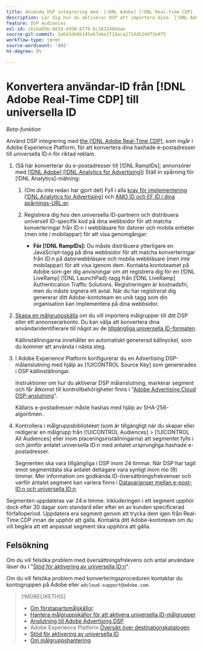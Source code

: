 ```yaml
---
title: Använda DSP integrering med  [!DNL Adobe] [!DNL Real-time CDP]
description: Lär dig hur du aktiverar DSP att importera dina  [!DNL Adobe] [!DNL Real-time CDP] förstapartssegment.
feature: DSP Audiences
exl-id: cb1da95b-0d19-4450-8770-6c383248ddae
source-git-commit: 3a641db6b145e67e6e1f1daca271dd524973e075
workflow-type: tm+mt
source-wordcount: '492'
ht-degree: 0%

---
```


# Konvertera användar-ID från [!DNL Adobe Real-Time CDP] till universella ID

*Beta-funktion*

Använd DSP integrering med [the [!DNL Adobe Real-Time CDP]](https://experienceleague.adobe.com/docs/experience-platform/rtcdp/overview.html?lang=sv-SE), som ingår i Adobe Experience Platform, för att konvertera dina hashade e-postadresser till universella ID:n för riktad reklam.

1. (Så här konverterar du e-postadresser till [!DNL RampIDs]<!-- or [!DNL ID5] IDs -->; annonsörer med [[!DNL Adobe] [!DNL Analytics for Advertising]](/help/integrations/analytics/overview.md)) Ställ in spårning för [!DNL Analytics]-mätning:

   1. (Om du inte redan har gjort det) Fyll i alla [krav för implementering [!DNL Analytics for Advertising]](/help/integrations/analytics/prerequisites.md) och [AMO ID och EF ID i dina spårnings-URL:er](/help/integrations/analytics/ids.md).

   1. Registrera dig hos den universella ID-partnern och distribuera universell ID-specifik kod på dina webbsidor för att matcha konverteringar från ID:n i webbläsare för datorer och mobila enheter (men inte i mobilappar) för att visa genomgångar:

      * **För [!DNL RampIDs]:** Du måste distribuera ytterligare en JavaScript-tagg på dina webbsidor för att matcha konverteringar från ID:n på datorwebbläsare och mobila webbläsare (men inte mobilappar) för att visa igenom dem. Kontakta kontoteamet på Adobe som ger dig anvisningar om att registrera dig för en [!DNL LiveRamp] [!DNL LaunchPad]-tagg från [!DNL LiveRamp] Authentication Traffic Solutions. Registreringen är kostnadsfri, men du måste signera ett avtal. När du har registrerat dig genererar ditt Adobe-kontoteam en unik tagg som din organisation kan implementera på dina webbsidor.

1. [Skapa en målgruppskälla](source-manage.md) om du vill importera målgrupper till ditt DSP eller ett annonserarkonto. Du kan välja att konvertera dina användaridentifierare till något av de [tillgängliga universella ID-formaten](source-about.md).

   Källinställningarna innehåller en automatiskt genererad källnyckel, som du kommer att använda i nästa steg.

1. I Adobe Experience Platform konfigurerar du en Advertising DSP-målanslutning med hjälp av [!UICONTROL Source Key] som genererades i DSP källinställningar.

   Instruktioner om hur du aktiverar DSP målanslutning, markerar segment och får åtkomst till kontrollbehörigheter finns i &quot;[Adobe Advertising Cloud DSP-anslutning](https://experienceleague.adobe.com/docs/experience-platform/destinations/catalog/advertising/adobe-advertising-cloud-connection.html?lang=sv-SE)&quot;.

   Källans e-postadresser måste hashas med hjälp av SHA-256-algoritmen.

1. Kontrollera i målgruppsbiblioteket (som är tillgängligt när du skapar eller redigerar en målgrupp från [!UICONTROL Audiences] > [!UICONTROL All Audiences] eller inom placeringsinställningarna) att segmentet fylls i och jämför antalet universella ID:n med antalet ursprungliga hashade e-postadresser.

   Segmenten ska vara tillgängliga i DSP inom 24 timmar. När DSP har tagit emot segmentdata ska antalet deltagare vara synligt inom nio (9) timmar. Mer information om godkända ID-översättningsfrekvenser och varför antalet segment kan variera finns i [Datavarianser mellan e-post-ID:n och universella ID:n](#universal-ids-data-variances).

Segmenten uppdateras var 24:e timme. Inkluderingen i ett segment upphör dock efter 30 dagar som standard eller efter en av kunden specificerad förfalloperiod. Uppdatera era segment genom att trycka dem igen från Real-Time CDP innan de upphör att gälla. Kontakta ditt Adobe-kontoteam om du vill begära att ett anpassat segment ska upphöra att gälla.

## Felsökning

Om du vill felsöka problem med översättningsfrekvens och antal användare läser du i &quot;[Stöd för aktivering av universella ID:n](/help/dsp/audiences/universal-ids.md)&quot;.

Om du vill felsöka problem med konverteringsproceduren kontaktar du kontogruppen på Adobe eller `adcloud-support@adobe.com`.

>[!MORELIKETHIS]
>
>* [Om förstapartsmålskällor](/help/dsp/audiences/sources/source-about.md)
>* [Hantera målgruppskällor för att aktivera universella ID-målgrupper](source-manage.md)
>* [Anslutning till Adobe Advertising DSP](https://experienceleague.adobe.com/docs/experience-platform/destinations/catalog/advertising/adobe-advertising-cloud-connection.html?lang=sv-SE)
>* Adobe Experience Platform [Översikt över destinationskatalogen](https://experienceleague.adobe.com/docs/experience-platform/destinations/catalog/overview.html?lang=sv-SE)
>* [Stöd för aktivering av universella ID](/help/dsp/audiences/universal-ids.md)
>* [Om målgruppshantering](/help/dsp/audiences/audience-about.md)
